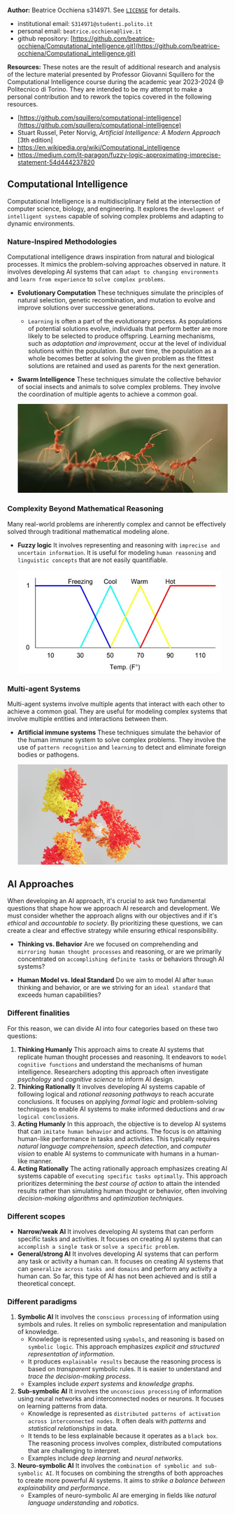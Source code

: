 **Author:** Beatrice Occhiena s314971. See [`LICENSE`](https://github.com/beatrice-occhiena/Computational_intelligence/blob/main/LICENSE) for details.
- institutional email: `S314971@studenti.polito.it`
- personal email: `beatrice.occhiena@live.it`
- github repository: [https://github.com/beatrice-occhiena/Computational_intelligence.git](https://github.com/beatrice-occhiena/Computational_intelligence.git)

**Resources:** These notes are the result of additional research and analysis of the lecture material presented by Professor Giovanni Squillero for the Computational Intelligence course during the academic year 2023-2024 @ Politecnico di Torino. They are intended to be my attempt to make a personal contribution and to rework the topics covered in the following resources.
- [https://github.com/squillero/computational-intelligence](https://github.com/squillero/computational-intelligence)
- Stuart Russel, Peter Norvig, *Artificial Intelligence: A Modern Approach* [3th edition]
- https://en.wikipedia.org/wiki/Computational_intelligence
- https://medium.com/it-paragon/fuzzy-logic-approximating-imprecise-statement-54d444237820

## Computational Intelligence
Computational Intelligence is a multidisciplinary field at the intersection of computer science, biology, and engineering. It explores the `development of intelligent systems` capable of solving complex problems and adapting to dynamic environments.

### Nature-Inspired Methodologies
Computational intelligence draws inspiration from natural and biological processes. It mimics the problem-solving approaches observed in nature. It involves developing AI systems that can `adapt to changing environments` and `learn from experience` to `solve complex problems`.
- **Evolutionary Computation** These techniques simulate the principles of natural selection, genetic recombination, and mutation to evolve and improve solutions over successive generations.
  - `Learning` is often a part of the evolutionary process. As populations of potential solutions evolve, individuals that perform better are more likely to be selected to produce offspring. Learning mechanisms, such as *adaptation and improvement*, occur at the level of individual solutions within the population. But over time, the population as a whole becomes better at solving the given problem as the fittest solutions are retained and used as parents for the next generation.
- **Swarm Intelligence** These techniques simulate the collective behavior of social insects and animals to solve complex problems. They involve the coordination of multiple agents to achieve a common goal.

  ![Alt text](../Images/image-2.png)


### Complexity Beyond Mathematical Reasoning
Many real-world problems are inherently complex and cannot be effectively solved through traditional mathematical modeling alone.
- **Fuzzy logic** It involves representing and reasoning with `imprecise and uncertain information`. It is useful for modeling `human reasoning` and `linguistic concepts` that are not easily quantifiable.

  ![Alt text](../Images/image.png)

### Multi-agent Systems
Multi-agent systems involve multiple agents that interact with each other to achieve a common goal. They are useful for modeling complex systems that involve multiple entities and interactions between them.
- **Artificial immune systems** These techniques simulate the behavior of the human immune system to solve complex problems. They involve the use of `pattern recognition` and `learning` to detect and eliminate foreign bodies or pathogens.

  ![Alt text](../Images/image-3.png)

## AI Approaches
When developing an AI approach, it's crucial to ask two fundamental questions that shape how we approach AI research and development. We must consider whether the approach aligns with our objectives and if it's *ethical* and *accountable to society*. By prioritizing these questions, we can create a clear and effective strategy while ensuring ethical responsibility. 

- **Thinking vs. Behavior** Are we focused on comprehending and `mirroring human thought processes` and reasoning, or are we primarily concentrated on `accomplishing definite tasks` or behaviors through AI systems?

- **Human Model vs. Ideal Standard** Do we aim to model AI after `human` thinking and behavior, or are we striving for an `ideal standard` that exceeds human capabilities?

### Different finalities
For this reason, we can divide AI into four categories based on these two questions:

1. **Thinking Humanly** This approach aims to create AI systems that replicate human thought processes and reasoning. It endeavors to `model cognitive functions` and understand the mechanisms of human intelligence. Researchers adopting this approach often investigate *psychology* and *cognitive science* to inform AI design.
2. **Thinking Rationally** It involves developing AI systems capable of following logical and *rational reasoning pathways* to reach accurate conclusions. It focuses on applying *formal logic* and problem-solving techniques to enable AI systems to make informed deductions and `draw logical conclusions`.
3. **Acting Humanly** In this approach, the objective is to develop AI systems that can `imitate human behavior` and actions. The focus is on attaining human-like performance in tasks and activities. This typically requires *natural language comprehension*, *speech detection*, and *computer vision* to enable AI systems to communicate with humans in a human-like manner.
4. **Acting Rationally** The acting rationally approach emphasizes creating AI systems capable of `executing specific tasks optimally`. This approach prioritizes determining the *best course of action* to attain the intended results rather than simulating human thought or behavior, often involving *decision-making algorithms* and *optimization techniques*.

### Different scopes
- **Narrow/weak AI** It involves developing AI systems that can perform specific tasks and activities. It focuses on creating AI systems that can `accomplish a single task` or `solve a specific problem`.
- **General/strong AI** It involves developing AI systems that can perform any task or activity a human can. It focuses on creating AI systems that can `generalize across tasks and domains` and perform any activity a human can. So far, this type of AI has not been achieved and is still a theoretical concept.

### Different paradigms
1. **Symbolic AI** It involves the `conscious processing` of information using symbols and rules. It relies on symbolic representation and manipulation of knowledge.
    - Knowledge is represented using `symbols`, and reasoning is based on `symbolic logic`. This approach emphasizes *explicit and structured representation of information*.
    - It produces `explainable results` because the reasoning process is based on *transparent* symbolic rules. It is easier to understand and *trace the decision-making process*.
    - Examples include *expert systems* and *knowledge graphs*.
2. **Sub-symbolic AI** It involves the `unconscious processing` of information using neural networks and interconnected nodes or neurons. It focuses on learning patterns from data.
    - Knowledge is represented as `distributed patterns of activation across interconnected nodes`. It often deals with *patterns* and *statistical relationships* in data.
    - It tends to be less explainable because it operates as a `black box`. The reasoning process involves complex, distributed computations that are challenging to interpret.
    - Examples include *deep learning* and *neural networks*.
3. **Neuro-symbolic AI** It involves the `combination of symbolic and sub-symbolic AI`. It focuses on combining the strengths of both approaches to create more powerful AI systems. It aims to *strike a balance between explainability and performance*.
    - Examples of neuro-symbolic AI are emerging in fields like *natural language understanding* and *robotics*.